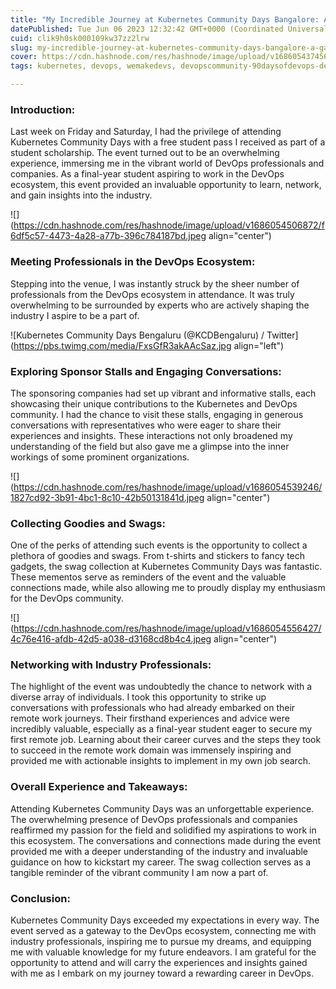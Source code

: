 ```yaml
---
title: "My Incredible Journey at Kubernetes Community Days Bangalore: A Gateway to the DevOps Ecosystem"
datePublished: Tue Jun 06 2023 12:32:42 GMT+0000 (Coordinated Universal Time)
cuid: clik9h0sk000109kw37zz2lrw
slug: my-incredible-journey-at-kubernetes-community-days-bangalore-a-gateway-to-the-devops-ecosystem
cover: https://cdn.hashnode.com/res/hashnode/image/upload/v1686054374567/b4796059-ec96-4b9b-8b8a-714ffc80ff1f.jpeg
tags: kubernetes, devops, wemakedevs, devopscommunity-90daysofdevops-devops-automation-scaling-infrastructure-cicd-softwaredevelopment-itoperations-agile-collaboration-communication-continuousintegration-continuousdelivery-efficiency-streamlining-quality-testing-deployment-versioning-infrastructureascode-business-competition-jobsatisfaction-employeeretention-customersatisfaction, kcdbengaluru

---
```


### Introduction:

Last week on Friday and Saturday, I had the privilege of attending Kubernetes Community Days with a free student pass I received as part of a student scholarship. The event turned out to be an overwhelming experience, immersing me in the vibrant world of DevOps professionals and companies. As a final-year student aspiring to work in the DevOps ecosystem, this event provided an invaluable opportunity to learn, network, and gain insights into the industry.

![](https://cdn.hashnode.com/res/hashnode/image/upload/v1686054506872/f6df5c57-4473-4a28-a77b-396c784187bd.jpeg align="center")

### Meeting Professionals in the DevOps Ecosystem:

Stepping into the venue, I was instantly struck by the sheer number of professionals from the DevOps ecosystem in attendance. It was truly overwhelming to be surrounded by experts who are actively shaping the industry I aspire to be a part of.

![Kubernetes Community Days Bengaluru (@KCDBengaluru) / Twitter](https://pbs.twimg.com/media/FxsGfR3akAAcSaz.jpg align="left")

### Exploring Sponsor Stalls and Engaging Conversations:

The sponsoring companies had set up vibrant and informative stalls, each showcasing their unique contributions to the Kubernetes and DevOps community. I had the chance to visit these stalls, engaging in generous conversations with representatives who were eager to share their experiences and insights. These interactions not only broadened my understanding of the field but also gave me a glimpse into the inner workings of some prominent organizations.

![](https://cdn.hashnode.com/res/hashnode/image/upload/v1686054539246/1827cd92-3b91-4bc1-8c10-42b50131841d.jpeg align="center")

### Collecting Goodies and Swags:

One of the perks of attending such events is the opportunity to collect a plethora of goodies and swags. From t-shirts and stickers to fancy tech gadgets, the swag collection at Kubernetes Community Days was fantastic. These mementos serve as reminders of the event and the valuable connections made, while also allowing me to proudly display my enthusiasm for the DevOps community.

![](https://cdn.hashnode.com/res/hashnode/image/upload/v1686054556427/4c76e416-afdb-42d5-a038-d3168cd8b4c4.jpeg align="center")

### Networking with Industry Professionals:

The highlight of the event was undoubtedly the chance to network with a diverse array of individuals. I took this opportunity to strike up conversations with professionals who had already embarked on their remote work journeys. Their firsthand experiences and advice were incredibly valuable, especially as a final-year student eager to secure my first remote job. Learning about their career curves and the steps they took to succeed in the remote work domain was immensely inspiring and provided me with actionable insights to implement in my own job search.

### Overall Experience and Takeaways:

Attending Kubernetes Community Days was an unforgettable experience. The overwhelming presence of DevOps professionals and companies reaffirmed my passion for the field and solidified my aspirations to work in this ecosystem. The conversations and connections made during the event provided me with a deeper understanding of the industry and invaluable guidance on how to kickstart my career. The swag collection serves as a tangible reminder of the vibrant community I am now a part of.

### Conclusion:

Kubernetes Community Days exceeded my expectations in every way. The event served as a gateway to the DevOps ecosystem, connecting me with industry professionals, inspiring me to pursue my dreams, and equipping me with valuable knowledge for my future endeavors. I am grateful for the opportunity to attend and will carry the experiences and insights gained with me as I embark on my journey toward a rewarding career in DevOps.